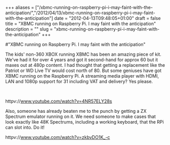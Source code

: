 +++
aliases = ["/xbmc-running-on-raspberry-pi-i-may-faint-with-the-anticipation/","/2012/04/13/xbmc-running-on-raspberry-pi-i-may-faint-with-the-anticipation"]
date = "2012-04-13T09:48:05+01:00"
draft = false
title = "XBMC running on Raspberry Pi. I may faint with the anticipation"
description = ""
slug = "xbmc-running-on-raspberry-pi-i-may-faint-with-the-anticipation"
+++

#"XBMC running on Raspberry Pi. I may faint with the anticipation"

The kids' non-360 XBOX running XBMC has been an amazing piece of kit. We've had it for over 4 years and got it second-hand for approx 60 but it maxes out at 480p content. I had thought that getting a replacement like the Patriot or WD Live TV would cost north of 80. But some geniuses have got XBMC running on the Raspberry Pi. A streaming media player with HDMI, LAN and 1080p support for 31 including VAT and delivery? Yes please.

&nbsp;

httpv://www.youtube.com/watch?v=4NR57ELY28s

Also, someone has already beaten me to the punch by getting a ZX Spectrum emulator running on it. We need someone to make cases that look exactly like 48K Spectrums, including a working keyboard, that the RPi can slot into. Do it!

httpv://www.youtube.com/watch?v=zkbvDO1K_-c
